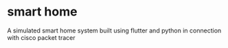 # smart home

A simulated smart home system built using flutter and python in connection with cisco packet tracer
